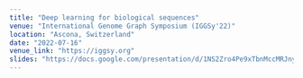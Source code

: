 ```yaml
---
title: "Deep learning for biological sequences"
venue: "International Genome Graph Symposium (IGGSy'22)"
location: "Ascona, Switzerland"
date: "2022-07-16"
venue_link: "https://iggsy.org"
slides: "https://docs.google.com/presentation/d/1NS2Zro4Pe9xTbnMccMRJnyLTPHt8n1CdftS1YRq94a0/edit?usp=sharing"
---
```

